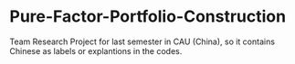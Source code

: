 # Pure-Factor-Portfolio-Construction
Team Research Project for last semester in CAU (China), so it contains Chinese as labels or explantions in the codes. 
